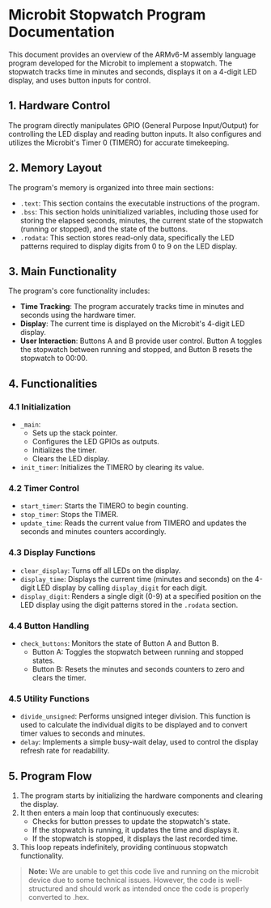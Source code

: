 # Microbit Stopwatch Program Documentation

This document provides an overview of the ARMv6-M assembly language program developed for the Microbit to implement a stopwatch. The stopwatch tracks time in minutes and seconds, displays it on a 4-digit LED display, and uses button inputs for control.

## 1. Hardware Control

The program directly manipulates GPIO (General Purpose Input/Output) for controlling the LED display and reading button inputs. It also configures and utilizes the Microbit's Timer 0 (TIMERO) for accurate timekeeping.

## 2. Memory Layout

The program's memory is organized into three main sections:

* `.text`: This section contains the executable instructions of the program.
* `.bss`: This section holds uninitialized variables, including those used for storing the elapsed seconds, minutes, the current state of the stopwatch (running or stopped), and the state of the buttons.
* `.rodata`: This section stores read-only data, specifically the LED patterns required to display digits from 0 to 9 on the LED display.

## 3. Main Functionality

The program's core functionality includes:

* **Time Tracking**: The program accurately tracks time in minutes and seconds using the hardware timer.
* **Display**: The current time is displayed on the Microbit's 4-digit LED display.
* **User Interaction**: Buttons A and B provide user control. Button A toggles the stopwatch between running and stopped, and Button B resets the stopwatch to 00:00.

## 4. Functionalities

### 4.1 Initialization

* `_main`:
    * Sets up the stack pointer.
    * Configures the LED GPIOs as outputs.
    * Initializes the timer.
    * Clears the LED display.
* `init_timer`: Initializes the TIMERO by clearing its value.

### 4.2 Timer Control

* `start_timer`: Starts the TIMERO to begin counting.
* `stop_timer`: Stops the TIMER.
* `update_time`: Reads the current value from TIMERO and updates the seconds and minutes counters accordingly.

### 4.3 Display Functions

* `clear_display`: Turns off all LEDs on the display.
* `display_time`:  Displays the current time (minutes and seconds) on the 4-digit LED display by calling `display_digit` for each digit.
* `display_digit`: Renders a single digit (0-9) at a specified position on the LED display using the digit patterns stored in the `.rodata` section.

### 4.4 Button Handling

* `check_buttons`: Monitors the state of Button A and Button B.
    * Button A: Toggles the stopwatch between running and stopped states.
    * Button B: Resets the minutes and seconds counters to zero and clears the timer.

### 4.5 Utility Functions

* `divide_unsigned`: Performs unsigned integer division. This function is used to calculate the individual digits to be displayed and to convert timer values to seconds and minutes.
* `delay`: Implements a simple busy-wait delay, used to control the display refresh rate for readability.

## 5. Program Flow

1.  The program starts by initializing the hardware components and clearing the display.
2.  It then enters a main loop that continuously executes:
    * Checks for button presses to update the stopwatch's state.
    * If the stopwatch is running, it updates the time and displays it.
    * If the stopwatch is stopped, it displays the last recorded time.
3.  This loop repeats indefinitely, providing continuous stopwatch functionality.

> **Note:** We are unable to get this code live and running on the microbit device due to some technical issues. However, the code is well-structured and should work as intended once the code is properly converted to .hex.
